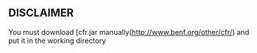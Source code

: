 ## DISCLAIMER
You must download [cfr.jar manually(http://www.benf.org/other/cfr/) and put it in the working directory